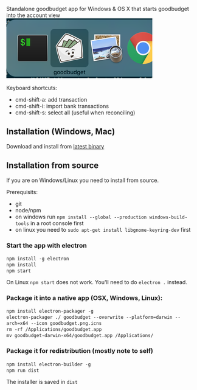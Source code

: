 Standalone goodbudget app for Windows & OS X that starts goodbudget into the account view ![Goodbudget in App Switcher](goodbudget.png)

Keyboard shortcuts:

- cmd-shift-a: add transaction
- cmd-shift-i: import bank transactions
- cmd-shift-s: select all (useful when reconciling)

## Installation (Windows, Mac)

Download and install from [latest binary](https://github.com/philippkeller/goodbudget-electron/releases/latest)

## Installation from source

If you are on Windows/Linux you need to install from source. 

Prerequisits:

- git
- node/npm
- on windows run `npm install --global --production windows-build-tools` in a root console first
- on linux you need to `sudo apt-get install libgnome-keyring-dev` first

### Start the app with electron

```
npm install -g electron
npm install
npm start
```

On Linux `npm start` does not work. You'll need to do `electron .` instead.

### Package it into a native app (OSX, Windows, Linux):

```
npm install electron-packager -g
electron-packager ./ goodbudget --overwrite --platform=darwin --arch=x64 --icon goodbudget.png.icns
rm -rf /Applications/goodbudget.app
mv goodbudget-darwin-x64/goodbudget.app /Applications/
```

### Package it for redistribution (mostly note to self)

```
npm install electron-builder -g
npm run dist
```

The installer is saved in `dist`
